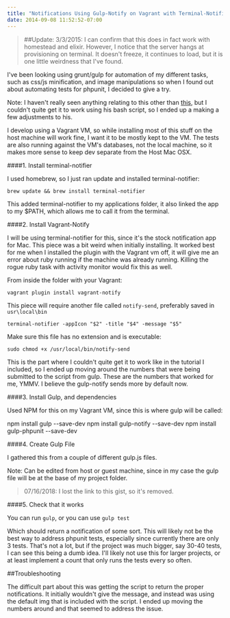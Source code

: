 ```yaml
---
title: "Notifications Using Gulp-Notify on Vagrant with Terminal-Notifier"
date: 2014-09-08 11:52:52-07:00
---
```


> ##Update: 3/3/2015:
> I can confirm that this does in fact work with homestead and elixir. However, I notice that the server hangs at provisioning on terminal. It doesn't freeze, it continues to load, but it is one little weirdness that I've found.

I've been looking using grunt/gulp for automation of my different tasks, such as css/js minification, and image manipulations so when I found out about automating tests for phpunit, I decided to give a try.

Note: I haven't really seen anything relating to this other than [this](http://jpbetley.com/vagrant-gulp-notifications/), but I couldn't quite get it to work using his bash script, so I ended up a making a few adjustments to his.

I develop using a Vagrant VM, so while installing most of this stuff on the host machine will work fine, I want it to be mostly kept to the VM. The tests are also running against the VM's databases, not the local machine, so it makes more sense to keep dev separate from the Host Mac OSX.

####1. Install terminal-notifier

I used homebrew, so I just ran update and installed terminal-notifier:

    brew update && brew install terminal-notifier

This added terminal-notifier to my applications folder, it also linked the app to my $PATH, which allows me to call it from the terminal.

####2. Install Vagrant-Notify

I will be using terminal-notifier for this, since it's the stock notification app for Mac. This piece was a bit weird when initially installing. It worked best for me when I installed the plugin with the Vagrant vm off, it will give me an error about ruby running if the machine was already running. Killing the rogue ruby task with activity monitor would fix this as well.

From inside the folder with your Vagrant:

    vagrant plugin install vagrant-notify

This piece will require another file called ```notify-send```, preferably saved in ```usr\local\bin```

    terminal-notifier -appIcon "$2" -title "$4" -message "$5"

Make sure this file has no extension and is executable:

    sudo chmod +x /usr/local/bin/notify-send

This is the part where I couldn't quite get it to work like in the tutorial I included, so I ended up moving around the numbers that were being submitted to the script from gulp. These are the numbers that worked for me, YMMV. I believe the gulp-notify sends more by default now.

####3. Install Gulp, and dependencies

Used NPM for this on my Vagrant VM, since this is where gulp will be called:

  npm install gulp --save-dev
  npm install gulp-notify --save-dev
  npm install gulp-phpunit --save-dev

####4. Create Gulp File

I gathered this from a couple of different gulp.js files.

Note: Can be edited from host or guest machine, since in my case the gulp file will be at the base of my project folder.

> 07/16/2018: I lost the link to this gist, so it's removed.

####5. Check that it works

You can run ```gulp```, or you can use ```gulp test```

Which should return a notification of some sort. This will likely not be the best way to address phpunit tests, especially since currently there are only 3 tests. That's not a lot, but if the project was much bigger, say 30-40 tests, I can see this being a dumb idea. I'll likely not use this for larger projects, or at least implement a count that only runs the tests every so often.

##Troubleshooting

The difficult part about this was getting the script to return the proper notifications. It initially wouldn't give the message, and instead was using the default img that is included with the script. I ended up moving the numbers around and that seemed to address the issue.
